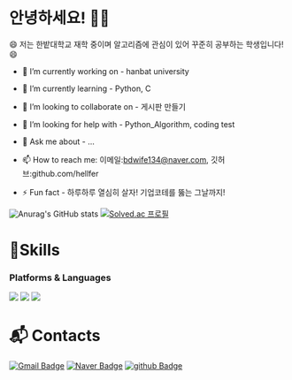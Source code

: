 # 안녕하세요! 👋👋



<p align="left">
😄 저는 한밭대학교 재학 중이며 알고리즘에 관심이 있어 꾸준히 공부하는 학생입니다! 😄
 
- 🔭 I’m currently working on - hanbat university
 
- 🌱 I’m currently learning - Python, C
  
- 👯 I’m looking to collaborate on - 게시판 만들기
  
- 🤔 I’m looking for help with - Python_Algorithm, coding test
  
- 💬 Ask me about - ...
  
- 📫 How to reach me: 이메일:bdwife134@naver.com, 깃허브:github.com/hellfer
  
- ⚡ Fun fact - 하루하루 열심히 살자! 기업코테를 뚫는 그날까지!
</p>

![Anurag's GitHub stats](https://github-readme-stats.vercel.app/api?username=hellfer&show_icons=true&theme=radical)    [![Solved.ac
프로필](http://mazassumnida.wtf/api/generate_badge?boj=bdwife)](https://solved.ac/bdwife) 

 # 💪Skills
### Platforms & Languages
 <img src="https://img.shields.io/badge/Python-3776AB?style=squre&logo=python&logoColor=white"/>  <img src="https://img.shields.io/badge/C-A8B9CC?style=squre&logo=c&logoColor=white"/> <img src="https://img.shields.io/badge/github-181717?style=squre&logo=github&logoColor=white">

# :mailbox_with_mail: Contacts
[![Gmail Badge](https://img.shields.io/badge/Gmail-d14836?style=flat-square&logo=Gmail&logoColor=white&link=mailto:ljsmn123@gmail.com)](mailto:ljsmn123@gmail.com)
[![Naver Badge](https://img.shields.io/badge/Naver-03C75A?style=flat-square&logo=Naver&logoColor=white&link=mailto:bdwife134@naver.com)](mailto:bdwife134@naver.com)
[![github Badge](https://img.shields.io/badge/github-181717?style=flat-square&logo=Naver&logoColor=white&link=mailto:https://github.com/hellfer)](mailto:https://github.com/hellfer)
